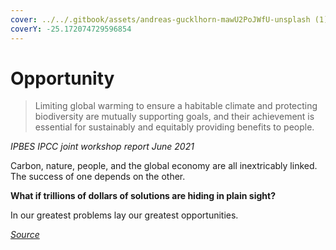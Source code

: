 ```yaml
---
cover: ../../.gitbook/assets/andreas-gucklhorn-mawU2PoJWfU-unsplash (1).jpg
coverY: -25.172074729596854
---
```


# Opportunity

> Limiting global warming to ensure a habitable climate and protecting biodiversity are mutually supporting goals, and their achievement is essential for sustainably and equitably providing benefits to people.

_IPBES IPCC joint workshop report June 2021_

Carbon, nature, people, and the global economy are all inextricably linked.  The success of one depends on the other.

**What if trillions of dollars of solutions are hiding in plain sight?**

In our greatest problems lay our greatest opportunities.



[_Source_](../../formalities/bibliography.md)&#x20;

